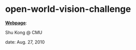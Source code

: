 # open-world-vision-challenge


[**Webpage**](http://www.cs.cmu.edu/~shuk/open-world-vision.html "open world vision"): 

Shu Kong @ CMU

date: Aug. 27, 2010
